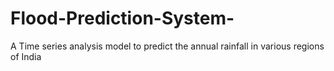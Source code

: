# Flood-Prediction-System-
A Time series analysis model to predict the annual rainfall in various regions of India
